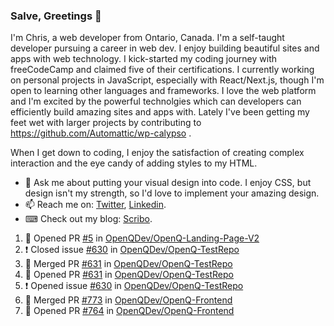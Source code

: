 ### Salve, Greetings 👋

I'm Chris, a web developer from Ontario, Canada. I'm a self-taught developer pursuing a career in web dev. I enjoy building beautiful sites and apps with web technology.
I kick-started my coding journey with freeCodeCamp and claimed five of their certifications.  I currently working on personal projects in JavaScript, especially with React/Next.js, though I'm open to learning other languages and frameworks. I love the web platform and I'm excited by the powerful technolgies which can developers can efficiently build amazing sites and apps with. Lately I've been getting my feet wet with larger projects by contributing to https://github.com/Automattic/wp-calypso .

When I get down to coding, I enjoy the satisfaction of creating complex interaction and the eye candy of adding styles to my HTML. 

- 💬 Ask me about putting your visual design into code. I enjoy CSS, but design isn't my strength, so I'd love to implement your amazing design.
- 📫 Reach me on: [Twitter](https://twitter.com/Christo28120856), [Linkedin](https://www.linkedin.com/in/christopher-stevers-07b9a5204/).
- ⌨ Check out my blog: [Scribo](https://christopherstevers.cf).
<!--
**Christopher-Stevers/Christopher-Stevers** is a ✨ _special_ ✨ repository because its `README.md` (this file) appears on your GitHub profile.

Here are some ideas to get you started:

- 🔭 I’m currently working on ...
- 🌱 I’m currently learning ...
- 👯 I’m looking to collaborate on ...
- 🤔 I’m looking for help with ...
- 😄 Pronouns: ...
- ⚡ Fun fact: ...
-->

<!--START_SECTION:activity-->
1. 💪 Opened PR [#5](https://github.com/OpenQDev/OpenQ-Landing-Page-V2/pull/5) in [OpenQDev/OpenQ-Landing-Page-V2](https://github.com/OpenQDev/OpenQ-Landing-Page-V2)
2. ❗️ Closed issue [#630](https://github.com/OpenQDev/OpenQ-TestRepo/issues/630) in [OpenQDev/OpenQ-TestRepo](https://github.com/OpenQDev/OpenQ-TestRepo)
3. 🎉 Merged PR [#631](https://github.com/OpenQDev/OpenQ-TestRepo/pull/631) in [OpenQDev/OpenQ-TestRepo](https://github.com/OpenQDev/OpenQ-TestRepo)
4. 💪 Opened PR [#631](https://github.com/OpenQDev/OpenQ-TestRepo/pull/631) in [OpenQDev/OpenQ-TestRepo](https://github.com/OpenQDev/OpenQ-TestRepo)
5. ❗️ Opened issue [#630](https://github.com/OpenQDev/OpenQ-TestRepo/issues/630) in [OpenQDev/OpenQ-TestRepo](https://github.com/OpenQDev/OpenQ-TestRepo)
6. 🎉 Merged PR [#773](https://github.com/OpenQDev/OpenQ-Frontend/pull/773) in [OpenQDev/OpenQ-Frontend](https://github.com/OpenQDev/OpenQ-Frontend)
7. 💪 Opened PR [#764](https://github.com/OpenQDev/OpenQ-Frontend/pull/764) in [OpenQDev/OpenQ-Frontend](https://github.com/OpenQDev/OpenQ-Frontend)
<!--END_SECTION:activity-->
